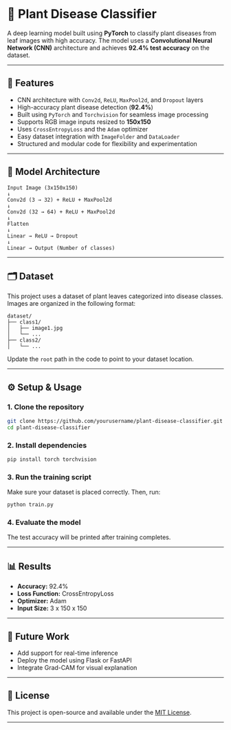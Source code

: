 # 🌿 Plant Disease Classifier

A deep learning model built using **PyTorch** to classify plant diseases from leaf images with high accuracy. The model uses a **Convolutional Neural Network (CNN)** architecture and achieves **92.4% test accuracy** on the dataset.

---

## 📌 Features

- CNN architecture with `Conv2d`, `ReLU`, `MaxPool2d`, and `Dropout` layers
- High-accuracy plant disease detection (**92.4%**)
- Built using `PyTorch` and `Torchvision` for seamless image processing
- Supports RGB image inputs resized to **150x150**
- Uses `CrossEntropyLoss` and the `Adam` optimizer
- Easy dataset integration with `ImageFolder` and `DataLoader`
- Structured and modular code for flexibility and experimentation

---

## 🧠 Model Architecture

```
Input Image (3x150x150)
↓
Conv2d (3 → 32) + ReLU + MaxPool2d
↓
Conv2d (32 → 64) + ReLU + MaxPool2d
↓
Flatten
↓
Linear → ReLU → Dropout
↓
Linear → Output (Number of classes)
```

---

## 🗂 Dataset

This project uses a dataset of plant leaves categorized into disease classes. Images are organized in the following format:

```
dataset/
├── class1/
│   ├── image1.jpg
│   └── ...
├── class2/
│   └── ...
```

Update the `root` path in the code to point to your dataset location.

---

## ⚙️ Setup & Usage

### 1. Clone the repository

```bash
git clone https://github.com/yourusername/plant-disease-classifier.git
cd plant-disease-classifier
```

### 2. Install dependencies

```bash
pip install torch torchvision
```

### 3. Run the training script

Make sure your dataset is placed correctly. Then, run:

```bash
python train.py
```

### 4. Evaluate the model

The test accuracy will be printed after training completes.

---

## 📊 Results

- **Accuracy:** 92.4%
- **Loss Function:** CrossEntropyLoss
- **Optimizer:** Adam
- **Input Size:** 3 x 150 x 150

---

## 🧪 Future Work

- Add support for real-time inference
- Deploy the model using Flask or FastAPI
- Integrate Grad-CAM for visual explanation

---

## 📎 License

This project is open-source and available under the [MIT License](LICENSE).

---
